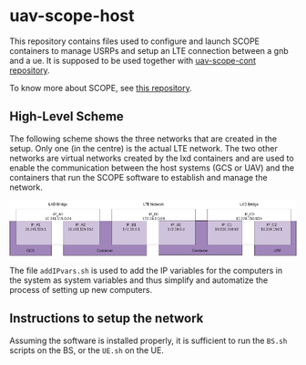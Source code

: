 # uav-scope-host

This repository contains files used to configure and launch SCOPE containers to manage USRPs and setup an LTE connection between a gnb and a ue.
It is supposed to be used together with [uav-scope-cont repository](https://github.com/pietrbr/uav-scope-cont/).

To know more about SCOPE, see [this repository](https://github.com/wineslab/colosseum-scope).

## High-Level Scheme

The following scheme shows the three networks that are created in the setup. Only one (in the centre) is the actual LTE network. The two other networks are virtual networks created by the lxd containers and are used to enable the communication between the host systems (GCS or UAV) and the containers that run the SCOPE software to establish and manage the network.

![Networks scheme](scheme.png)

The file `addIPvars.sh` is used to add the IP variables for the computers in the system as system variables and thus simplify and automatize the process of setting up new computers.

## Instructions to setup the network

Assuming the software is installed properly, it is sufficient to run the `BS.sh` scripts on the BS, or the `UE.sh` on the UE.
